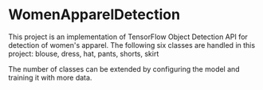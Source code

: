 # WomenApparelDetection
This project is an implementation of TensorFlow Object Detection API for detection of women's apparel. The following six classes are handled in this project: 
blouse, dress, hat, pants, shorts, skirt

The number of classes can be extended by configuring the model and training it with more data.
